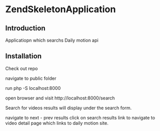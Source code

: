 ZendSkeletonApplication
=======================

Introduction
------------
Applicatiopn which searchs Daily motion api

Installation
------------
Check out repo

navigate to public folder

run php -S localhost:8000

open browser and visit http://localhost:8000/search

Search for videos results will display under the search form.

navigate to next - prev results click on search results link to navigate to video detail page which links to daily motion site.

